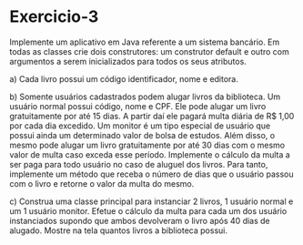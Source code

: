 # Exercicio-3

Implemente um aplicativo em Java referente a um sistema bancário. Em todas as classes crie dois
construtores: um construtor default e outro com argumentos a serem inicializados para todos os seus
atributos.


a) Cada livro possui um código identificador, nome e editora.


b) Somente usuários cadastrados podem alugar livros da biblioteca. Um usuário normal possui código,
nome e CPF. Ele pode alugar um livro gratuitamente por até 15 dias. A partir daí ele pagará multa
diária de R$ 1,00 por cada dia excedido. Um monitor é um tipo especial de usuário que possui ainda
um determinado valor de bolsa de estudos. Além disso, o mesmo pode alugar um livro gratuitamente
por até 30 dias com o mesmo valor de multa caso exceda esse período. Implemente o cálculo da multa
a ser paga para todo usuário no caso de aluguel dos livros. Para tanto, implemente um método que
receba o número de dias que o usuário passou com o livro e retorne o valor da multa do mesmo.


c) Construa uma classe principal para instanciar 2 livros, 1 usuário normal e um 1 usuário monitor.
Efetue o cálculo da multa para cada um dos usuário instanciados supondo que ambos devolveram o
livro após 40 dias de alugado. Mostre na tela quantos livros a biblioteca possui.



